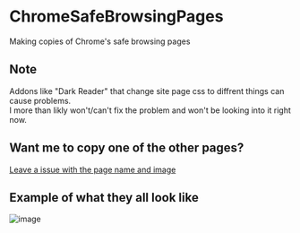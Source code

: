 # ChromeSafeBrowsingPages
Making copies of Chrome's safe browsing pages

## Note
Addons like "Dark Reader" that change site page css to diffrent things can cause problems.<br>
I more than likly won't/can't fix the problem and won't be looking into it right now.

## Want me to copy one of the other pages?
[Leave a issue with the page name and image](https://github.com/Cool-showTTV/ChromeSafeBrowsingPages/issues/new?assignees=&labels=enhancement&template=feature_request.md&title=)

## Example of what they all look like
![image](https://user-images.githubusercontent.com/22648256/157925369-5f711203-c354-48f4-a799-29f6637ea3fe.png)
